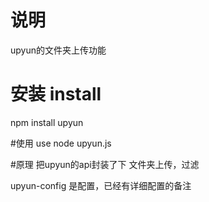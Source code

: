 # 说明
upyun的文件夹上传功能

# 安装 install
npm install upyun

#使用 use
node upyun.js

#原理
把upyun的api封装了下
文件夹上传，过滤

upyun-config 是配置，已经有详细配置的备注
